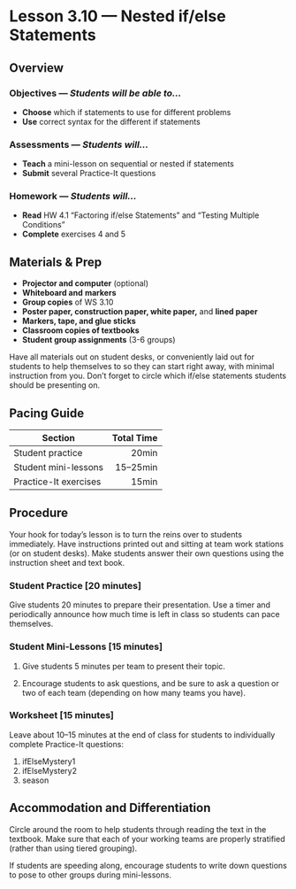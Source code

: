 Lesson 3.10 — Nested if/else Statements
====================================================================================================

Overview
--------
### Objectives — _Students will be able to…_
- **Choose** which if statements to use for different problems
- **Use** correct syntax for the different if statements

### Assessments — _Students will…_
- **Teach** a mini-lesson on sequential or nested if statements
- **Submit** several Practice-It questions

### Homework — _Students will…_
- **Read** HW 4.1 “Factoring if/else Statements” and “Testing Multiple Conditions”
- **Complete** exercises 4 and 5


Materials & Prep
----------------
- **Projector and computer** (optional)
- **Whiteboard and** **markers**
- **Group copies** of WS 3.10
- **Poster paper, construction paper, white paper,** and **lined paper**
- **Markers, tape, and glue sticks**
- **Classroom copies of textbooks**
- **Student group assignments** (3-6 groups)

Have all materials out on student desks, or conveniently laid out for students to help themselves to
so they can start right away, with minimal instruction from you. Don’t forget to circle which
if/else statements students should be presenting on.


Pacing Guide
------------
| Section               | Total Time |
|-----------------------|-----------:|
| Student practice      |      20min |
| Student mini-lessons  |   15–25min |
| Practice-It exercises |      15min |


Procedure
---------
Your hook for today’s lesson is to turn the reins over to students immediately. Have instructions
printed out and sitting at team work stations (or on student desks). Make students answer their own
questions using the instruction sheet and text book.

### Student Practice \[20 minutes\]
Give students 20 minutes to prepare their presentation. Use a timer and periodically announce how
much time is left in class so students can pace themselves.

### Student Mini-Lessons \[15 minutes\]
1. Give students 5 minutes per team to present their topic.

2. Encourage students to ask questions, and be sure to ask a question or two of each team (depending
   on how many teams you have).

### Worksheet \[15 minutes\]
Leave about 10–15 minutes at the end of class for students to individually complete Practice-It
questions:

1. ifElseMystery1<br>
2. ifElseMystery2<br>
3. season

Accommodation and Differentiation
---------------------------------
Circle around the room to help students through reading the text in the textbook. Make sure that
each of your working teams are properly stratified (rather than using tiered grouping).

If students are speeding along, encourage students to write down questions to pose to other groups
during mini-lessons.
